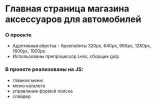 # Главная страница магазина аксессуаров для автомобилей

### О проекте
* Адаптивная вёрстка - брекпойнты 320px, 640px, 960px, 1280px, 1600px, 1920px.
* Использованы препроцессор Less, сборщик gulp

### В проекте реализованы на JS:
* главное меню
* меню каталога
* управление формой поиска
* слайдер
